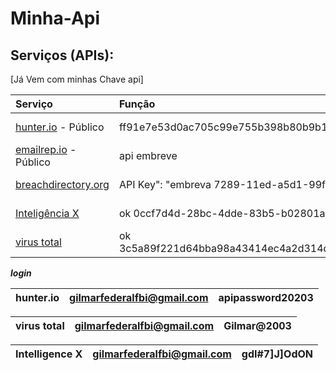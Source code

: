 # Minha-Api


## Serviços (APIs):

\[Já Vem com minhas Chave api\]

| Serviço | Função | Estado |
| :--- | :--- | :--- |
| [hunter.io](https://hunter.io/) - Público | ff91e7e53d0ac705c99e755b398b80b9b17b75d5 | :white\_check\_mark: :key: |
| [emailrep.io](https://emailrep.io/) - Público | api embreve | :white\_check\_mark: :key: |
| [breachdirectory.org](https://breachdirectory.org/)  | API Key": "embreva 7289-11ed-a5d1-99f90d862581", | :white\_check\_mark: :key: |
| [Inteligência X](https://intelx.io/)| ok 0ccf7d4d-28bc-4dde-83b5-b02801a631d2 | :white\_check\_mark: :key: |
| [virus total](https://www.virustotal.com/)| ok 3c5a89f221d64bba98a43414ec4a2d314d7b3450c9bd0874e7fd9d96333652 | :white\_check\_mark: :key: |








***login***


| hunter.io | gilmarfederalfbi@gmail.com | apipassword20203 |
| :--- | :--- | :--- | 

| virus total | gilmarfederalfbi@gmail.com | Gilmar@2003 | 
| :--- | :--- | :--- | 

| Intelligence X | gilmarfederalfbi@gmail.com | gdI#7]J]OdON | 
| :--- | :--- | :--- | 
